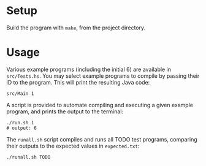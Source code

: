 # Setup

Build the program with `make`, from the project directory.

# Usage

Various example programs (including the initial 6) are available in `src/Tests.hs`. You may select example programs to compile by passing their ID to the program. This will print the resulting Java code:

    src/Main 1

A script is provided to automate compiling and executing a given example program, and prints the output to the terminal:

    ./run.sh 1
    # output: 6

The `runall.sh` script compiles and runs all TODO test programs, comparing their outputs to the expected values in `expected.txt`:

    ./runall.sh TODO
